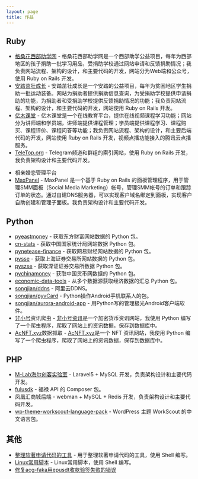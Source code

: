 ```yaml
---
layout: page
title: 作品
---
```

## Ruby

* [格桑花西部助学网](http://www.gesanghua.org/) - 格桑花西部助学网是一个西部助学公益项目，每年为西部地区的孩子捐助一批学习用品，受捐助学校通过网站申请和反馈捐助情况；我负责网站流程、架构的设计，和主要代码的开发，网站分为Web端和公众号，使用 Ruby on Rails 开发。
* [安踏茁壮成长](http://zzcz.wikiflyer.cn/) - 安踏茁壮成长是一个安踏的公益项目，每年为贫困地区学生捐助一批运动装备。网站为捐助者提供捐助信息查询，为受捐助学校提供申请捐助的功能，为捐助者和受捐助学校提供反馈捐助情况的功能；我负责网站流程、架构的设计，和主要代码的开发，网站使用 Ruby on Rails 开发。
* [亿木课堂](http://www.ymooc.com.cn/) - 亿木课堂是一个在线教育平台，提供在线视频课程学习功能；网站分为讲师端和学员端，讲师端提供课程管理；学员端提供课程学习、课程购买、课程评价、课程问答等功能；我负责网站流程、架构的设计，和主要后端代码的开发，网站使用 Ruby on Rails 开发，视频点播功能接入的腾讯云点播服务。
* [TeleTop.org](https://teletop.org/) - Telegram频道和群组的索引网站，使用 Ruby on Rails 开发，我负责架构设计和主要代码开发。
<!-- ![TeleTop](/assets/cases/teletop.jpg) -->
* 相亲婚恋管理平台
* [MaxPanel](https://maxpanel.cc) - MaxPanel 是一个基于 Ruby on Rails 的面板管理程序，用于管理SMM面板（Social Media Marketing）帐号，管理SMM帐号的订单和跟踪订单的状态。通过自建DNS服务器，可以实现客户域名绑定到面板，实现客户自助创建和管理子面板。我负责架构设计和主要代码开发。

## Python

* [pyeastmoney](https://pypi.org/project/pyeastmoney/) - 获取东方财富网站数据的 Python 包。
* [cn-stats](https://pypi.org/project/cn-stats/) - 获取中国国家统计局网站数据 Python 包。
* [pynetease-finance](https://pypi.org/project/pynetease-finance/) - 获取网易财经网站数据的 Python 包。
* [pysse](https://github.com/songjian/pysse) - 获取上海证券交易所网站数据的 Python 包。
* [pyszse](https://github.com/songjian/pyszse) - 获取深证证券交易所数据 Python 包。
* [pychinamoney](https://github.com/songjian/pychinamoney) - 获取中国货币网数据的 Python 包。
* [economic-data-tools](https://pypi.org/project/economic-data-tools/) - 从多个数据源获取经济数据的汇总 Python 包。
* [songjian/ddns](https://github.com/songjian/ddns) - 阿里云DDNS。
* [songjian/pyvCard](https://github.com/songjian/pyvCard) - Python操作Android手机联系人的包。
* [songjian/aurora-android-app](https://github.com/songjian/aurora-android-app) - 用Python写的管理极光Android客户端软件。
* [非小号](https://www.feixiaohaozh.info/)资讯爬虫 - [非小号资讯](https://www.feixiaohaozh.info/)是一个加密货币资讯网站，我使用 Python 编写了一个爬虫程序，爬取了网站上的资讯数据，保存到数据库中。
* [AcNFT.xyz](https://acnft.xyz/)数据抓取 - [AcNFT.xyz](https://acnft.xyz/)是一个 NFT 资讯网站，我使用 Python 编写了一个爬虫程序，爬取了网站上的资讯数据，保存到数据库中。

## PHP

* [M-Lab海尔创客实验室](http://lab.haier.com/) - Laravel5 + MySQL 开发，负责架构设计和主要代码开发。
* [fulusdk](https://github.com/songjian/fulusdk) - 福禄 API 的 Composer 包。
* 凤凰汇商城后端 - webman + MySQL + Redis 开发，负责架构设计和主要代码开发。
* [wp-theme-workscout-language-pack](https://github.com/songjian/wp-theme-workscout-language-pack) - WordPress 主题 WorkScout 的中文语言包。

## 其他

* [整理软著申请代码的工具](https://github.com/songjian/rz-tools) - 用于整理软著申请代码的工具，使用 Shell 编写。
* [Linux常用脚本](https://github.com/songjian/gnu-linux-scripts) - Linux常用脚本，使用 Shell 编写。
* [修复acg-faka用epusdt收款验签失败的错误](https://github.com/lizhipay/acg-faka/pull/63)
